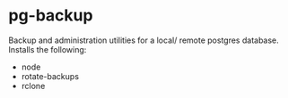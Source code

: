 # pg-backup

Backup and administration utilities for a local/ remote postgres database. Installs the following:
* node
* rotate-backups
* rclone 